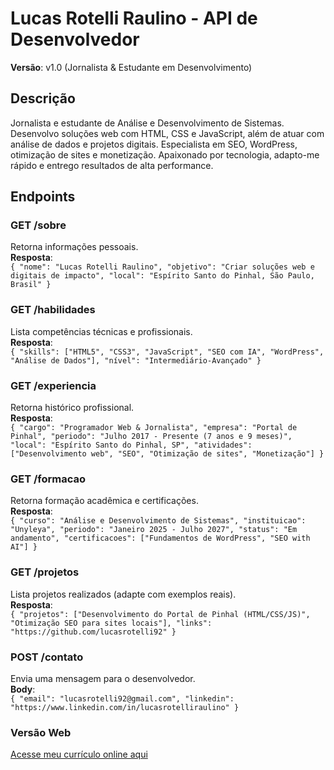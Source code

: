 # Lucas Rotelli Raulino - API de Desenvolvedor
**Versão**: v1.0 (Jornalista & Estudante em Desenvolvimento)

## Descrição
Jornalista e estudante de Análise e Desenvolvimento de Sistemas. Desenvolvo soluções web com HTML, CSS e JavaScript, além de atuar com análise de dados e projetos digitais. Especialista em SEO, WordPress, otimização de sites e monetização. Apaixonado por tecnologia, adapto-me rápido e entrego resultados de alta performance.

## Endpoints

### GET /sobre
Retorna informações pessoais.  
**Resposta**:  
`{ "nome": "Lucas Rotelli Raulino", "objetivo": "Criar soluções web e digitais de impacto", "local": "Espírito Santo do Pinhal, São Paulo, Brasil" }`

### GET /habilidades
Lista competências técnicas e profissionais.  
**Resposta**:  
`{ "skills": ["HTML5", "CSS3", "JavaScript", "SEO com IA", "WordPress", "Análise de Dados"], "nível": "Intermediário-Avançado" }`

### GET /experiencia
Retorna histórico profissional.  
**Resposta**:  
`{ "cargo": "Programador Web & Jornalista", "empresa": "Portal de Pinhal", "periodo": "Julho 2017 - Presente (7 anos e 9 meses)", "local": "Espírito Santo do Pinhal, SP", "atividades": ["Desenvolvimento web", "SEO", "Otimização de sites", "Monetização"] }`

### GET /formacao
Retorna formação acadêmica e certificações.  
**Resposta**:  
`{ "curso": "Análise e Desenvolvimento de Sistemas", "instituicao": "Unyleya", "periodo": "Janeiro 2025 - Julho 2027", "status": "Em andamento", "certificacoes": ["Fundamentos de WordPress", "SEO with AI"] }`

### GET /projetos
Lista projetos realizados (adapte com exemplos reais).  
**Resposta**:  
`{ "projetos": ["Desenvolvimento do Portal de Pinhal (HTML/CSS/JS)", "Otimização SEO para sites locais"], "links": "https://github.com/lucasrotelli92" }`

### POST /contato
Envia uma mensagem para o desenvolvedor.  
**Body**:  
`{ "email": "lucasrotelli92@gmail.com", "linkedin": "https://www.linkedin.com/in/lucasrotelliraulino" }`

### Versão Web
[Acesse meu currículo online aqui](https://rotellicode.github.io/lucas-rotelli-raulino-cv/)
